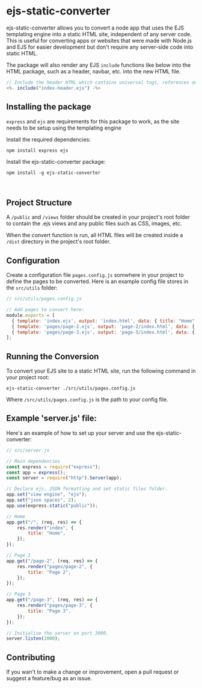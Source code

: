 # ejs-static-converter

ejs-static-converter allows you to convert a node app that uses the EJS templating engine into a static HTML site, independent of any server code. This is useful for converting apps or websites that were made with Node.js and EJS for easier development but don't require any server-side code into static HTML.

The package will also render any EJS `include` functions like below into the HTML package, such as a header, navbar, etc. into the new HTML file.

```js
// Include the header HTML which contains universal tags, references and other metadata.
<%- include("index-header.ejs") -%>
```

## Installing the package
`express` and `ejs` are requirements for this package to work, as the site needs to be setup using the templating engine

Install the required dependencies:
```
npm install express ejs
```

Install the ejs-static-converter package:
```
npm install -g ejs-static-converter
```
<br>

## Project Structure

A `/public` and `/views` folder should be created in your project's root folder to contain the .ejs views and any public files such as CSS, images, etc.

When the convert function is run, all HTML files will be created inside a `/dist` directory in the project's root folder.

## Configuration
Create a configuration file `pages.config.js` somwhere in your project to define the pages to be converted. Here is an example config file stores in the `src/utils` folder:

```js
// src/utils/pages.config.js

// Add pages to convert here:
module.exports = [
  { template: 'index.ejs', output: 'index.html', data: { title: "Home" } },
  { template: 'pages/page-2.ejs', output: 'page-2/index.html', data: { title: "Page 2" } },
  { template: 'pages/page-3.ejs', output: 'page-3/index.html', data: { title: "Page 3" } }
];
```

## Running the Conversion
To convert your EJS site to a static HTML site, run the following command in your project root:

```
ejs-static-converter ./src/utils/pages.config.js
```

Where `/src/utils/pages.config.js` is the path to your config file.

## Example 'server.js' file:
Here's an example of how to set up your server and use the ejs-static-converter:


```js
// src/server.js

// Main dependencies
const express = require("express");
const app = express();
const server = require("http").Server(app);

// Declare ejs, JSON formatting and set static files folder.
app.set("view engine", "ejs");
app.set("json spaces", 2);
app.use(express.static("public"));

// Home
app.get("/", (req, res) => {
    res.render("index", {
        title: "Home",
    });
});

// Page 2
app.get("/page-2", (req, res) => {
    res.render("pages/page-2", {
        title: "Page 2",
    });
});

// Page 3
app.get("/page-3", (req, res) => {
    res.render("pages/page-3", {
        title: "Page 3",
    });
});

// Initialise the server on port 3000.
server.listen(2000);
```

## Contributing

If you wan't to make a change or improvement, open a pull request or suggest a feature/bug as an issue.
